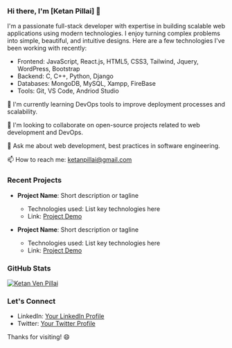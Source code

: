 ### Hi there, I'm [Ketan Pillai] 👋

I'm a passionate full-stack developer with expertise in building scalable web applications using modern technologies. I enjoy turning complex problems into simple, beautiful, and intuitive designs. Here are a few technologies I've been working with recently:

- Frontend: JavaScript, React.js, HTML5, CSS3, Tailwind, Jquery, WordPress, Bootstrap 
- Backend: C, C++, Python, Django
- Databases: MongoDB, MySQL, Xampp, FireBase
- Tools: Git, VS Code, Andriod Studio

🌱 I'm currently learning DevOps tools to improve deployment processes and scalability.

👯 I'm looking to collaborate on open-source projects related to web development and DevOps.

💬 Ask me about web development, best practices in software engineering.

📫 How to reach me: ketanpillai@gmail.com


### Recent Projects

- **Project Name**: Short description or tagline
  - Technologies used: List key technologies here
  - Link: [Project Demo](https://projectdemo.com)

- **Project Name**: Short description or tagline
  - Technologies used: List key technologies here
  - Link: [Project Demo](https://projectdemo.com)

### GitHub Stats

[![Ketan Ven Pillai](https://github-readme-stats.vercel.app/api?username=ketanven&show_icons=true&theme=radical)](https://github.com/ketanven)

### Let's Connect

- LinkedIn: [Your LinkedIn Profile](https://linkedin.com/in/yourprofile)
- Twitter: [Your Twitter Profile](https://twitter.com/yourhandle)

Thanks for visiting! 😄
